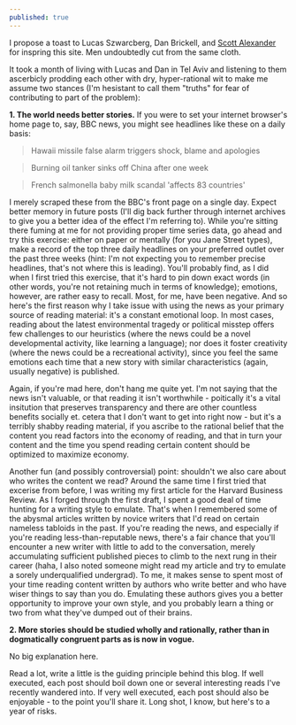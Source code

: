 ```yaml
---
published: true
---
```

I propose a toast to Lucas Szwarcberg, Dan Brickell, and [Scott Alexander](www.slatestarcodex.com) for inspring this site. Men undoubtedly cut from the same cloth.

It took a month of living with Lucas and Dan in Tel Aviv and listening to them ascerbicly prodding each other with dry, hyper-rational wit to make me assume two stances (I'm hesistant to call them "truths" for fear of contributing to part of the problem): 

**1. The world needs better stories.**
If you were to set your internet browser's home page to, say, BBC news, you might see headlines like these on a daily basis:

> Hawaii missile false alarm triggers shock, blame and apologies

> Burning oil tanker sinks off China after one week

> French salmonella baby milk scandal 'affects 83 countries'

I merely scraped these from the BBC's front page on a single day. Expect better memory in future posts (I'll dig back further through internet archives to give you a better idea of the effect I'm referring to). While you're sitting there fuming at me for not providing proper time series data, go ahead and try this exercise: either on paper or mentally (for you Jane Street types), make a record of the top three daily headlines on your preferred outlet over the past three weeks (hint: I'm not expecting you to remember precise headlines, that's not where this is leading). You'll probably find, as I did when I first tried this exercise, that it's hard to pin down exact words (in other words, you're not retaining much in terms of knowledge); emotions, however, are rather easy to recall. Most, for me, have been negative. And so here's the first reason why I take issue with using the news as your primary source of reading material: it's a constant emotional loop. In most cases, reading about the latest environmental tragedy or political misstep offers few challenges to our heuristics (where the news could be a novel developmental activity, like learning a language); nor does it foster creativity (where the news could be a recreational activity), since you feel the same emotions each time that a new story with similar characteristics (again, usually negative) is published.

Again, if you're mad here, don't hang me quite yet. I'm not saying that the news isn't valuable, or that reading it isn't worthwhile - poitically it's a vital insitution that preserves transparency and there are other countless benefits socially et. cetera that I don't want to get into right now - but it's a terribly shabby reading material, if you ascribe to the rational belief that the content you read factors into the economy of reading, and that in turn your content and the time you spend reading certain content should be optimized to maximize economy.

Another fun (and possibly controversial) point: shouldn't we also care about who writes the content we read? Around the same time I first tried that excerise from before, I was writing my first article for the Harvard Business Review. As I forged through the first draft, I spent a good deal of time hunting for a writing style to emulate. That's when I remembered some of the abysmal articles written by novice writers that I'd read on certain nameless tabloids in the past. If you're reading the news, and especially if you're reading less-than-reputable news, there's a fair chance that you'll encounter a new writer with little to add to the conversation, merely accumulating sufficient published pieces to climb to the next rung in their career (haha, I also noted someone might read my article and try to emulate a sorely underqualified undergrad). To me, it makes sense to spent most of your time reading content written by authors who write better and who have wiser things to say than you do. Emulating these authors gives you a better opportunity to improve your own style, and you probably learn a thing or two from what they've dumped out of their brains.

**2. More stories should be studied wholly and rationally, rather than in dogmatically congruent parts as is now in vogue.**

No big explanation here.

Read a lot, write a little is the guiding principle behind this blog. If well executed, each post should boil down one or several interesting reads I've recently wandered into. If very well executed, each post should also be enjoyable - to the point you'll share it. Long shot, I know, but here's to a year of risks.
